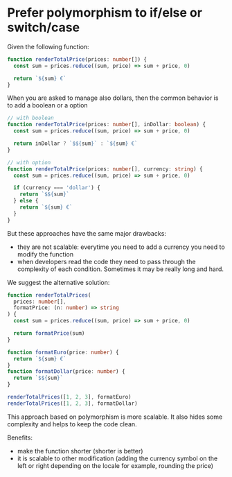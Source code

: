 # Prefer polymorphism to if/else or switch/case

Given the following function:

```ts
function renderTotalPrice(prices: number[]) {
  const sum = prices.reduce((sum, price) => sum + price, 0)

  return `${sum} €`
}
```

When you are asked to manage also dollars, then the common behavior is to add a boolean or a option

```ts
// with boolean
function renderTotalPrice(prices: number[], inDollar: boolean) {
  const sum = prices.reduce((sum, price) => sum + price, 0)

  return inDollar ? `$${sum}` : `${sum} €`
}

// with option
function renderTotalPrice(prices: number[], currency: string) {
  const sum = prices.reduce((sum, price) => sum + price, 0)

  if (currency === 'dollar') {
    return `$${sum}`
  } else {
    return `${sum} €`
  }
}
```

But these approaches have the same major drawbacks:

- they are not scalable: everytime you need to add a currency you need to modify the function
- when developers read the code they need to pass through the complexity of each condition. Sometimes it may be really long and hard.

We suggest the alternative solution:

```ts
function renderTotalPrices(
  prices: number[],
  formatPrice: (n: number) => string
) {
  const sum = prices.reduce((sum, price) => sum + price, 0)

  return formatPrice(sum)
}

function formatEuro(price: number) {
  return `${sum} €`
}
function formatDollar(price: number) {
  return `$${sum}`
}

renderTotalPrices([1, 2, 3], formatEuro)
renderTotalPrices([1, 2, 3], formatDollar)
```

This approach based on polymorphism is more scalable. It also hides some complexity and helps to keep the code clean.

Benefits:

- make the function shorter (shorter is better)
- it is scalable to other modification (adding the currency symbol on the left or right depending on the locale for example, rounding the price)
